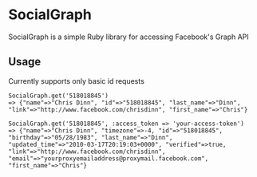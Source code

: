 SocialGraph
===========

SocialGraph is a simple Ruby library for accessing Facebook's Graph API

Usage
-----

Currently supports only basic id requests

    SocialGraph.get('518018845')
    => {"name"=>"Chris Dinn", "id"=>"518018845", "last_name"=>"Dinn", "link"=>"http://www.facebook.com/chrisdinn", "first_name"=>"Chris"}
    
    SocialGraph.get('518018845', :access_token => 'your-access-token')
    => {"name"=>"Chris Dinn", "timezone"=>-4, "id"=>"518018845", "birthday"=>"05/28/1983", "last_name"=>"Dinn",
    "updated_time"=>"2010-03-17T20:19:03+0000", "verified"=>true, "link"=>"http://www.facebook.com/chrisdinn",
    "email"=>"yourproxyemailaddress@proxymail.facebook.com", "first_name"=>"Chris"}

